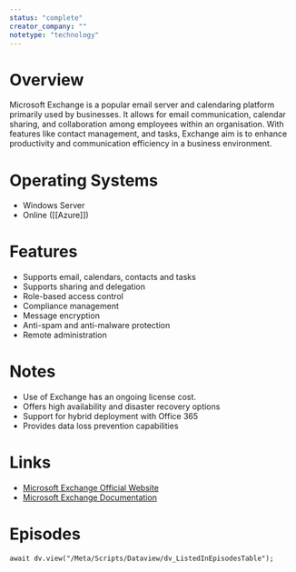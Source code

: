 ```yaml
---
status: "complete"
creator_company: ""
notetype: "technology"
---
```


# Overview
Microsoft Exchange is a popular email server and calendaring platform primarily used by businesses. It allows for email communication, calendar sharing, and collaboration among employees within an organisation. With features like contact management, and tasks, Exchange aim is to enhance productivity and communication efficiency in a business environment.

# Operating Systems
- Windows Server
- Online ([[Azure]])

# Features
- Supports email, calendars, contacts and tasks
- Supports sharing and delegation
- Role-based access control
- Compliance management
- Message encryption
- Anti-spam and anti-malware protection
- Remote administration

# Notes
- Use of Exchange has an ongoing license cost.
- Offers high availability and disaster recovery options
- Support for hybrid deployment with Office 365
- Provides data loss prevention capabilities

# Links
- [Microsoft Exchange Official Website](https://www.microsoft.com/en-gb/microsoft-365/exchange/email)
- [Microsoft Exchange Documentation](https://docs.microsoft.com/en-us/exchange)



# Episodes
```dataviewjs
await dv.view("/Meta/Scripts/Dataview/dv_ListedInEpisodesTable");
```
